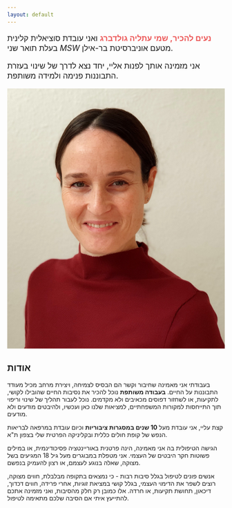 ```yaml
---
layout: default
---
```


<div class="row">
  <div class="col-6">
    <p style="font-size: 1.3em">
    <b style="color: #EC5858;">נעים להכיר, שמי עתליה גולדברג</b>
    ואני עובדת סוציאלית קלינית בעלת תואר שני
<i>MSW</i> 
מטעם אוניברסיטת בר-אילן.
    </p>
    <p style="font-size: 1.3em;">
    אני מזמינה אותך לפנות אליי, יחד נצא לדרך של שינוי בעזרת התבוננות פנימה ולמידה משותפת.
    </p>
  </div>
  <div class="col-6">
    <img
      src="/assets/img/profile.jpg"
      alt="עתליה גולדברג"
      class="profile-pic"
    />
  </div>
</div>

## אודות 
בעבודתי אני מאמינה שחיבור וקשר הם הבסיס לצמיחה, ויצירת מרחב מכיל מעודד התבוננות על החיים. __בעבודה משותפת__ נוכל להכיר את נסיבות החיים שהובילו לקושי, לתקיעות, או לשחזור דפוסים מכאיבים ולא מקדמים. נוכל לעבור תהליך של שינוי וריפוי תוך התייחסות למקורות המשפחתיים, למציאות שלנו כאן ועכשיו, ולהיבטים מודעים ולא מודעים.

קצת עליי, אני עובדת מעל __10 שנים במסגרות ציבוריות__ וכיום עובדת במרפאה לבריאות הנפש של קופת חולים כללית ובקליניקה הפרטית שלי בצפון ת"א.

הגישה הטיפולית בה אני מאמינה, הינה פרטנית באוריינטציה פסיכודינמית, או במילים פשוטות חקר היבטים של העצמי. אני מטפלת במבוגרים מעל גיל 18 המגיעים בשל מצוקה, שאלה בנוגע לעצמם, או רצון להעמיק בנפשם.

אנשים פונים לטיפול בגלל סיבות רבות - כי נמצאים בתקופה מבלבלת, חווים מצוקה, רוצים לשפר את הדימוי העצמי, בגלל קושי במציאת זוגיות, אחרי פרידה, חווים דכדוך, דיכאון, תחושת תקיעות, או חרדה. אלו כמובן רק חלק מהסיבות, ואני מזמינה אתכם להתייעץ איתי אם הסיבה שלכם מתאימה לטיפול.
